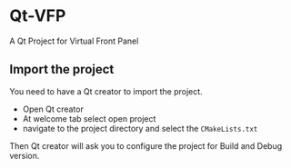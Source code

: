 # Qt-VFP
A Qt Project for Virtual Front Panel


## Import the project
You need to have a Qt creator to import the project.
- Open Qt creator
- At welcome tab select open project
- navigate to the project directory and select the `CMakeLists.txt`

Then Qt creator will ask you to configure the project for Build and Debug version.
